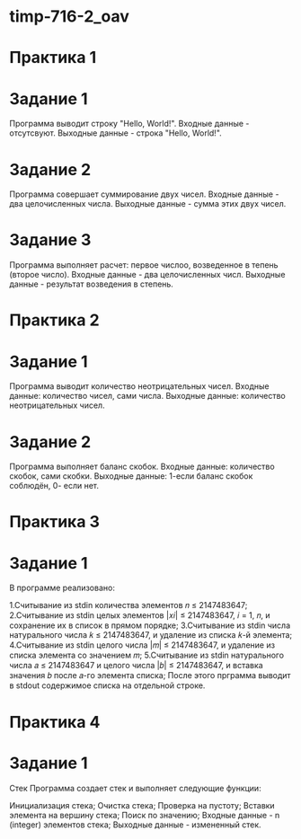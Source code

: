 # timp-716-2_oav
#  Практика 1
#   Задание 1
 Программа выводит строку "Hello, World!". Входные данные - отсутсвуют. Выходные данные - строка "Hello, World!".
#   Задание 2
 Программа совершает суммирование двух чисел. Входные данные - два целочисленных числа. Выходные данные - сумма этих двух чисел.
#   Задание 3
 Программа выполняет расчет: первое числоо, возведенное в тепень (второе число). Входные данные - два целочисленных числ. Выходные данные - результат возведения в степень.
# Практика 2
#  Задание 1
 Программа выводит количество неотрицательных чисел. Входные данные: количество чисел, сами числа. Выходные данные: количество неотрицательных чисел.
#  Задание 2
 Программа выполняет баланс скобок. Входные данные: количество скобок, сами скобки. Выходные данные: 1-если баланс скобок соблюдён, 0- если нет.
# Практика 3
#  Задание 1
 В программе реализовано:

1.Считывание из stdin количества элементов 𝑛 ≤ 2147483647;
2.Считывание из stdin целых элементов |𝑥𝑖| ≤ 2147483647, 𝑖 = 1, 𝑛, и сохранение их в список в прямом порядке;
3.Считывание из stdin числа натурального числа 𝑘 ≤ 2147483647, и удаление из списка 𝑘-й элемента;
4.Считывание из stdin целого числа |𝑚| ≤ 2147483647, и удаление из списка элемента со значением 𝑚;
5.Считывание из stdin натурального числа 𝑎 ≤ 2147483647 и целого числа |𝑏| ≤ 2147483647, и вставка значения 𝑏 после 𝑎-го элемента списка;
После этого прграмма выводит в stdout содержимое списка на отдельной строке.
# Практика 4
# Задание 1
  Стек Программа создает стек и выполняет следующие функции:

Инициализация стека;
Очистка стека;
Проверка на пустоту;
Вставки элемента на вершину стека;
Поиск по значению; Входные данные - n (integer) элементов стека; Выходные данные - измененный стек.
